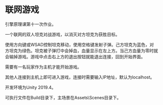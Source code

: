 # 联网游戏

引擎原理课第十一次作业。

一个联网的双人坦克对战游戏，以消灭对方坦克为获胜目标。

使用方向键或WSAD控制坦克移动，使用空格键发射子弹。己方坦克为蓝色，对方坦克为绿色。坦克被子弹打中会掉血，血量显示在左上方。当己方血量为零时就会输掉游戏。游戏中点击右上方的退出按钮就能退出连接，回到开始界面。

需要有一名玩家作为主机才能开始游戏。

其他人连接到主机上即可进入游戏，连接时需要输入IP地址，默认为localhost。

开发环境为Unity 2019.4。

可执行文件在Build目录下，主场景在Assets\Scenes目录下。